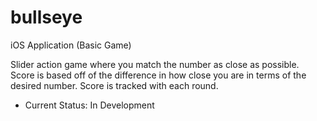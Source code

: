 # bullseye
iOS Application (Basic Game)

Slider action game where you match the number as close as possible. Score is based off of the difference in how close you are in terms of the desired number. Score is tracked with each round.

- Current Status: In Development
